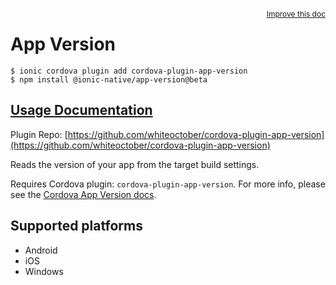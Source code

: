 <a style="float:right;font-size:12px;" href="http://github.com/ionic-team/ionic-native/edit/master/src/@ionic-native/plugins/app-version/index.ts#L1">
  Improve this doc
</a>

# App Version

```
$ ionic cordova plugin add cordova-plugin-app-version
$ npm install @ionic-native/app-version@beta
```

## [Usage Documentation](https://ionicframework.com/docs/native/app-version/)

Plugin Repo: [https://github.com/whiteoctober/cordova-plugin-app-version](https://github.com/whiteoctober/cordova-plugin-app-version)

Reads the version of your app from the target build settings.

Requires Cordova plugin: `cordova-plugin-app-version`. For more info, please see the [Cordova App Version docs](https://github.com/whiteoctober/cordova-plugin-app-version).

## Supported platforms
- Android
- iOS
- Windows



